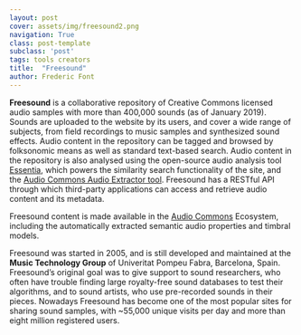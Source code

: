 ```yaml
---
layout: post
cover: assets/img/freesound2.png
navigation: True
class: post-template
subclass: 'post'
tags: tools creators
title:  "Freesound"
author: Frederic Font
---
```


**Freesound** is a collaborative repository of Creative Commons licensed audio samples with more than 400,000 sounds (as of January 2019). Sounds are uploaded to the website by its users, and cover a wide range of subjects, from field recordings to music samples and synthesized sound effects. Audio content in the repository can be tagged and browsed by folksonomic means as well as standard text-based search. Audio content in the repository is also analysed using the open-source audio analysis tool [Essentia](http://essentia.upf.edu), which powers the similarity search functionality of the site, and the [Audio Commons Audio Extractor tool](/2018/07/15/audio-commons-audio-extractor.html). Freesound has a RESTful API through which third-party applications can access and retrieve audio content and its metadata.

Freesound content is made available in the [Audio Commons](https://audiocommons.org) Ecosystem, including the automatically extracted semantic audio properties and timbral models.

Freesound was started in 2005, and is still developed and maintained at the **Music Technology Group** of Univeritat Pompeu Fabra, Barcelona, Spain. Freesound’s original goal was to give support to sound researchers, who often have trouble finding large royalty-free sound databases to test their algorithms, and to sound artists, who use pre-recorded sounds in their pieces. Nowadays Freesound has become one of the most popular sites for sharing sound samples, with ~55,000 unique visits per day and more than eight million registered users.
